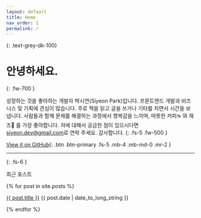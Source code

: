 ```yaml
---
layout: default
title: Home
nav_order: 1
permalink: /
---
```

{: .text-grey-dk-100}


# 안녕하세요.
{: .fw-700 }

성장하는 것을 좋아하는 개발자 박시연(Siyeon Park)입니다. 프론트앤드 개발과 비즈니스 및 기획에 관심이 많습니다. 주로 책을 읽고 글을 쓰거나 기타를 치면서 시간을 보냅니다. 사람들과 함께 문제를 해결하는 과정에서 행복감을 느끼며, 따뜻한 커피☕️ 와 재즈🎷 를 가장 좋아합니다. 저에 대해서 궁금한 점이 있으시다면 <siyeon.dev@gmail.com>로 연락 주세요. 감사합니다.
{: .fs-5 .fw-500 }

[View it on GitHub](https://github.com/siyeon-dev){: .btn .btn-primary .fs-5 .mb-4 .mb-md-0 .mr-2 }

---
{: .fs-6 }

최근 포스트

<!-- 1. date가 있는 모든 post를 가져오기 -->
<!-- 2. 가져온 post를 최신 순으로 정렬하기 -->
{% for post in site.posts %}

<a href="{{ site.baseurl }}{{ post.url }}">{{ post.title }}</a>
{{ post.date | date_to_long_string }}

{% endfor %}
